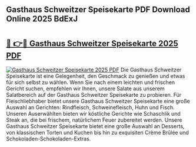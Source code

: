 ## Gasthaus Schweitzer Speisekarte PDF Download Online 2025 BdExJ

# <h2><a href="http://gc5gsxs.nevu.top/?p=Gasthaus+Schweitzer+Speisekarte">🔗 👉🔴 Gasthaus Schweitzer Speisekarte 2025 PDF</a></h2>

[![Gasthaus Schweitzer Speisekarte 2025 PDF](https://i.imgur.com/dBaPXMq.png)](http://gc5gsxs.nevu.top/?p=Gasthaus+Schweitzer+Speisekarte)
Die Gasthaus Schweitzer Speisekarte ist eine Gelegenheit, den Geschmack zu genießen und etwas für sich selbst zu wählen. Wenn Sie nach einem leichten und frischen Gericht suchen, empfehlen wir Ihnen, unsere Salate aus unserem Salatbereich auf der Gasthaus Schweitzer Speisekarte zu probieren. Für Fleischliebhaber bietet unsere Gasthaus Schweitzer Speisekarte eine große Auswahl an Gerichten: Rindfleisch, Schweinefleisch, Huhn und Fisch. Unseren Auserwählten bieten wir köstliche Gerichte wie Schaschlik und Steak an, die bei frischem, natürlichem Feuer zubereitet werden. Unsere Gasthaus Schweitzer Speisekarte bietet eine große Auswahl an Desserts, von klassischen Torten und Kuchen bis hin zu exquisiten Crème Brûlée und Schokoladen-Schokoladen-Extras.

